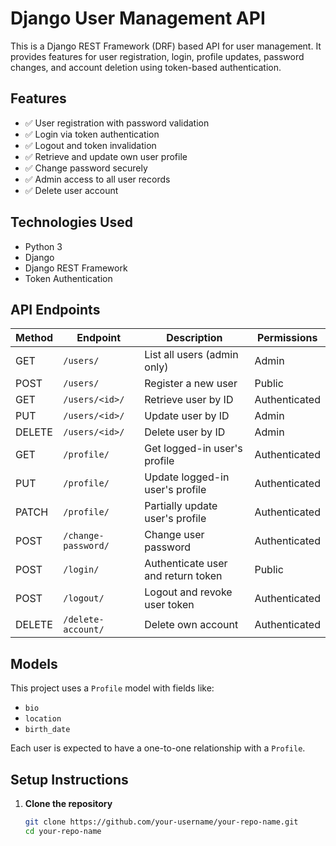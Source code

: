 # Django User Management API

This is a Django REST Framework (DRF) based API for user management. It provides features for user registration, login, profile updates, password changes, and account deletion using token-based authentication.

## Features

- ✅ User registration with password validation
- ✅ Login via token authentication
- ✅ Logout and token invalidation
- ✅ Retrieve and update own user profile
- ✅ Change password securely
- ✅ Admin access to all user records
- ✅ Delete user account

## Technologies Used

- Python 3
- Django
- Django REST Framework
- Token Authentication

## API Endpoints

| Method | Endpoint             | Description                          | Permissions         |
|--------|----------------------|--------------------------------------|---------------------|
| GET    | `/users/`            | List all users (admin only)          | Admin               |
| POST   | `/users/`            | Register a new user                  | Public              |
| GET    | `/users/<id>/`       | Retrieve user by ID                  | Authenticated       |
| PUT    | `/users/<id>/`       | Update user by ID                    | Admin               |
| DELETE | `/users/<id>/`       | Delete user by ID                    | Admin               |
| GET    | `/profile/`          | Get logged-in user's profile         | Authenticated       |
| PUT    | `/profile/`          | Update logged-in user's profile      | Authenticated       |
| PATCH  | `/profile/`          | Partially update user's profile      | Authenticated       |
| POST   | `/change-password/`  | Change user password                 | Authenticated       |
| POST   | `/login/`            | Authenticate user and return token   | Public              |
| POST   | `/logout/`           | Logout and revoke user token         | Authenticated       |
| DELETE | `/delete-account/`   | Delete own account                   | Authenticated       |

## Models

This project uses a `Profile` model with fields like:
- `bio`
- `location`
- `birth_date`

Each user is expected to have a one-to-one relationship with a `Profile`.

## Setup Instructions

1. **Clone the repository**

   ```bash
   git clone https://github.com/your-username/your-repo-name.git
   cd your-repo-name

